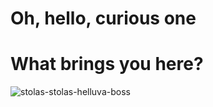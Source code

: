 # Oh, hello, curious one
# What brings you here?

![stolas-stolas-helluva-boss](https://user-images.githubusercontent.com/90327529/233439735-7e1476d3-d377-49dc-bc98-cf37f65d5ca4.gif)
